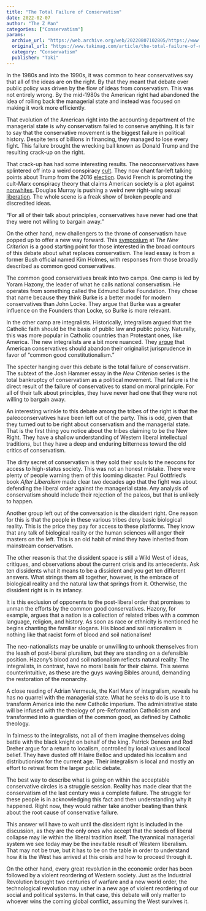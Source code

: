 ```yaml
---
title: "The Total Failure of Conservatism"
date: 2022-02-07
author: "The Z Man"
categories: ["Conservatism"]
params:
  archive_url: "https://web.archive.org/web/20220807102805/https://www.takimag.com/article/the-total-failure-of-conservatism/"
  original_url: "https://www.takimag.com/article/the-total-failure-of-conservatism/"
  category: "Conservatism"
  publisher: "Taki"
---
```


In the 1980s and into the 1990s, it was common to hear conservatives say that all of the ideas are on the right. By that they meant that debate over public policy was driven by the flow of ideas from conservatism. This was not entirely wrong. By the mid-1980s the American right had abandoned the idea of rolling back the managerial state and instead was focused on making it work more efficiently.

That evolution of the American right into the accounting department of the managerial state is why conservatism failed to conserve anything. It is fair to say that the conservative movement is the biggest failure in political history. Despite tens of billions in financing, they managed to lose every fight. This failure brought the wrecking ball known as Donald Trump and the resulting crack-up on the right.

That crack-up has had some interesting results. The neoconservatives have splintered off into a weird conspiracy [cult](https://web.archive.org/web/20220709113926/https://www.thebulwark.com/notes-on-an-authoritarian-conspiracy-inside-the-claremont-institutes-79-days-to-inauguration-report/). They now chant far-left talking points about Trump from the 2016 [election](https://web.archive.org/web/20220709113926/https://archive.is/hOVmn). David French is promoting the cult-Marx conspiracy theory that claims American society is a plot against [nonwhites](https://web.archive.org/web/20220709113926/https://www.theatlantic.com/family/archive/2018/08/america-soured-on-my-multiracial-family/567994/). Douglas Murray is pushing a weird new right-wing sexual [liberation](https://web.archive.org/web/20220709113926/https://unherd.com/2022/01/why-is-the-right-so-unattractive/). The whole scene is a freak show of broken people and discredited ideas.

“For all of their talk about principles, conservatives have never had one that they were not willing to bargain away.”

On the other hand, new challengers to the throne of conservatism have popped up to offer a new way forward. This [symposium](https://web.archive.org/web/20220709113926/https://newcriterion.com/issues/2022/1/the-fallacies-of-the-common-good) at _The New Criterion_ is a good starting point for those interested in the broad contours of this debate about what replaces conservatism. The lead essay is from a former Bush official named Kim Holmes, with responses from those broadly described as common good conservatives.

The common good conservatives break into two camps. One camp is led by Yoram Hazony, the leader of what he calls national conservatism. He operates from something called the Edmund Burke Foundation. They chose that name because they think Burke is a better model for modern conservatives than John Locke. They argue that Burke was a greater influence on the Founders than Locke, so Burke is more relevant.

In the other camp are integralists. Historically, integralism argued that the Catholic faith should be the basis of public law and public policy. Naturally, this was more popular in Catholic countries than Protestant ones, like America. The new integralists are a bit more nuanced. They [argue](https://web.archive.org/web/20220709113926/https://archive.ph/qgNfN) that American conservatives should abandon their originalist jurisprudence in favor of “common good constitutionalism.”

The specter hanging over this debate is the total failure of conservatism. The subtext of the Josh Hammer essay in the _New Criterion_ series is the total bankruptcy of conservatism as a political movement. That failure is the direct result of the failure of conservatives to stand on moral principle. For all of their talk about principles, they have never had one that they were not willing to bargain away.

An interesting wrinkle to this debate among the tribes of the right is that the paleoconservatives have been left out of the party. This is odd, given that they turned out to be right about conservatism and the managerial state. That is the first thing you notice about the tribes claiming to be the New Right. They have a shallow understanding of Western liberal intellectual traditions, but they have a deep and enduring bitterness toward the old critics of conservatism.

The dirty secret of conservatism is they sold their souls to the neocons for access to high-status society. This was not an honest mistake. There were plenty of people warning them of this looming disaster. Paul Gottfried’s book _After Liberalism_ made clear two decades ago that the fight was about defending the liberal order against the managerial state. Any analysis of conservatism should include their rejection of the paleos, but that is unlikely to happen.

Another group left out of the conversation is the dissident right. One reason for this is that the people in these various tribes deny basic biological reality. This is the price they pay for access to these platforms. They know that any talk of biological reality or the human sciences will anger their masters on the left. This is an old habit of mind they have inherited from mainstream conservatism.

The other reason is that the dissident space is still a Wild West of ideas, critiques, and observations about the current crisis and its antecedents. Ask ten dissidents what it means to be a dissident and you get ten different answers. What strings them all together, however, is the embrace of biological reality and the natural law that springs from it. Otherwise, the dissident right is in its infancy.

It is this exclusion of opponents to the post-liberal order that promises to unman the efforts by the common good conservatives. Hazony, for example, argues that a nation is a collection of related tribes with a common language, religion, and history. As soon as race or ethnicity is mentioned he begins chanting the familiar slogans. His blood and soil nationalism is nothing like that racist form of blood and soil nationalism!

The neo-nationalists may be unable or unwilling to unhook themselves from the leash of post-liberal pluralism, but they are standing on a defensible position. Hazony’s blood and soil nationalism reflects natural reality. The integralists, in contrast, have no moral basis for their claims. This seems counterintuitive, as these are the guys waving Bibles around, demanding the restoration of the monarchy.

A close reading of Adrian Vermeule, the Karl Marx of integralism, reveals he has no quarrel with the managerial state. What he seeks to do is use it to transform America into the new Catholic imperium. The administrative state will be infused with the theology of pre-Reformation Catholicism and transformed into a guardian of the common good, as defined by Catholic theology.

In fairness to the integralists, not all of them imagine themselves doing battle with the black knight on behalf of the king. Patrick Deneen and Rod Dreher argue for a return to localism, controlled by local values and local belief. They have dusted off Hilaire Belloc and updated his localism and distributionism for the current age. Their integralism is local and mostly an effort to retreat from the larger public debate.

The best way to describe what is going on within the acceptable conservative circles is a struggle session. Reality has made clear that the conservatism of the last century was a complete failure. The struggle for these people is in acknowledging this fact and then understanding why it happened. Right now, they would rather take another beating than think about the root cause of conservative failure.

This answer will have to wait until the dissident right is included in the discussion, as they are the only ones who accept that the seeds of liberal collapse may lie within the liberal tradition itself. The tyrannical managerial system we see today may be the inevitable result of Western liberalism. That may not be true, but it has to be on the table in order to understand how it is the West has arrived at this crisis and how to proceed through it.

On the other hand, every great revolution in the economic order has been followed by a violent reordering of Western society. Just as the Industrial Revolution brought two centuries of warfare and a new world order, the technological revolution may usher in a new age of violent reordering of our social and political systems. In that case, this debate will only matter to whoever wins the coming global conflict, assuming the West survives it.
